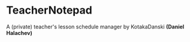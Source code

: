 # TeacherNotepad
A (private) teacher's lesson schedule manager by KotakaDanski **(Daniel Halachev)**

